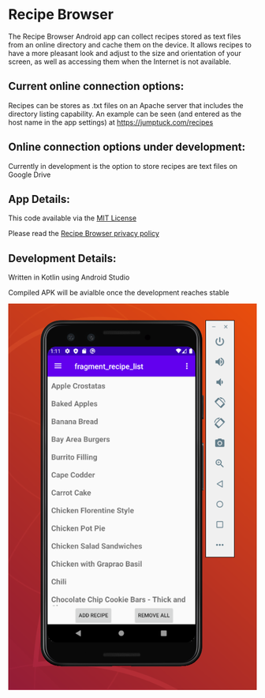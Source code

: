 # Recipe Browser
The Recipe Browser Android app can collect recipes stored as text files from an online directory and cache them on the device. It allows recipes to have a more pleasant look and adjust to the size and orientation of your screen, as well as accessing them when the Internet is not available.

## Current online connection options:
Recipes can be stores as .txt files on an Apache server that includes the directory listing capability. An example can be seen (and entered as the host name in the app settings) at https://jumptuck.com/recipes

## Online connection options under development:
Currently in development is the option to store recipes are text files on Google Drive

## App Details:
This code available via the [MIT License](LICENSE)

Please read the [Recipe Browser privacy policy](PrivacyPolicy.md)

## Development Details:
Written in Kotlin using Android Studio

Compiled APK will be avialble once the development reaches stable

![Development Screenshot](images/recipe-list-dev-screenshot.png)
